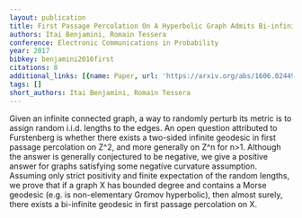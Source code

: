 ```yaml
---
layout: publication
title: First Passage Percolation On A Hyperbolic Graph Admits Bi-infinite Geodesics
authors: Itai Benjamini, Romain Tessera
conference: Electronic Communications in Probability
year: 2017
bibkey: benjamini2016first
citations: 8
additional_links: [{name: Paper, url: 'https://arxiv.org/abs/1606.02449'}]
tags: []
short_authors: Itai Benjamini, Romain Tessera
---
```

Given an infinite connected graph, a way to randomly perturb its metric is to
assign random i.i.d. lengths to the edges. An open question attributed to
Furstenberg is whether there exists a two-sided infinite geodesic in first
passage percolation on Z^2, and more generally on Z^n for n>1. Although the
answer is generally conjectured to be negative, we give a positive answer for
graphs satisfying some negative curvature assumption. Assuming only strict
positivity and finite expectation of the random lengths, we prove that if a
graph X has bounded degree and contains a Morse geodesic (e.g. is
non-elementary Gromov hyperbolic), then almost surely, there exists a
bi-infinite geodesic in first passage percolation on X.